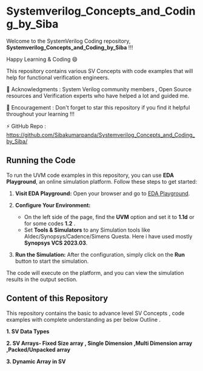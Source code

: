 # Systemverilog_Concepts_and_Coding_by_Siba

Welcome to the SystemVerilog Coding repository, **Systemverilog_Concepts_and_Coding_by_Siba** !!! 

Happy Learning & Coding 😄 

This repository contains various SV Concepts with code examples that will help for functional verification engineers.

👯 Acknowledgments : System Verilog community members , Open Source resources and Verification experts who have helped a lot and guided me.

🤔 Encouragement   : Don't forget to star this repository if you find it helpful throughout your learning !!!

⚡ GitHub Repo     : https://github.com/Sibakumarpanda/Systemverilog_Concepts_and_Coding_by_Siba/ 

## Running the Code

To run the UVM code examples in this repository, you can use **EDA Playground**, an online simulation platform. Follow these steps to get started:

1. **Visit EDA Playground:**
   Open your browser and go to [EDA Playground](https://www.edaplayground.com).

2. **Configure Your Environment:**
   - On the left side of the page, find the **UVM** option and set it to **1.1d** or for some codes **1.2** .
   - Set **Tools & Simulators** to  any Simulation tools like Aldec/Synopsys/Cadence/Simens Questa. Here i have used mostly **Synopsys VCS 2023.03**. 

3. **Run the Simulation:**
   After the configuration, simply click on the **Run** button to start the simulation.

The code will execute on the platform, and you can view the simulation results in the output section.

## Content of this Repository

This repository contains the basic to advance level SV Concepts , code examples with complete understanding as per below Outline . 

**1. SV Data Types**

**2. SV Arrays- Fixed Size array , Single Dimension ,Multi Dimension array ,Packed/Unpacked array**

**3. Dynamic Array in SV**

